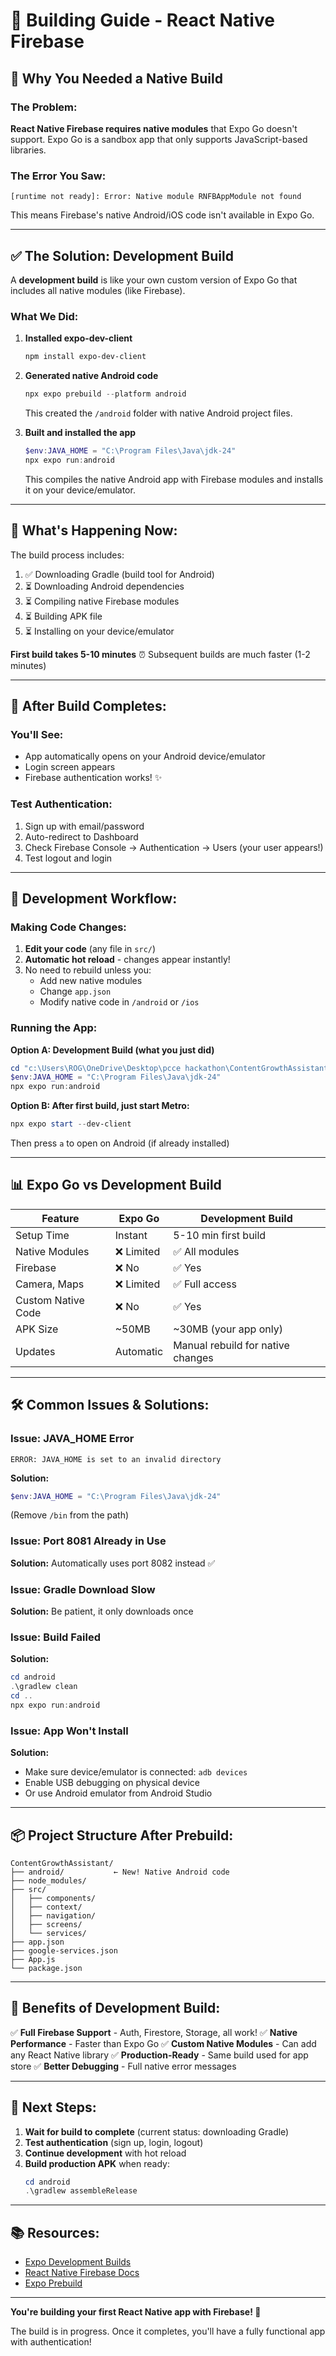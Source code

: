 # 🔨 Building Guide - React Native Firebase

## 🚨 Why You Needed a Native Build

### **The Problem:**
**React Native Firebase requires native modules** that Expo Go doesn't support. Expo Go is a sandbox app that only supports JavaScript-based libraries.

### **The Error You Saw:**
```
[runtime not ready]: Error: Native module RNFBAppModule not found
```

This means Firebase's native Android/iOS code isn't available in Expo Go.

---

## ✅ **The Solution: Development Build**

A **development build** is like your own custom version of Expo Go that includes all native modules (like Firebase).

### **What We Did:**

1. **Installed expo-dev-client**
   ```powershell
   npm install expo-dev-client
   ```

2. **Generated native Android code**
   ```powershell
   npx expo prebuild --platform android
   ```
   This created the `/android` folder with native Android project files.

3. **Built and installed the app**
   ```powershell
   $env:JAVA_HOME = "C:\Program Files\Java\jdk-24"
   npx expo run:android
   ```
   This compiles the native Android app with Firebase modules and installs it on your device/emulator.

---

## 📱 **What's Happening Now:**

The build process includes:
1. ✅ Downloading Gradle (build tool for Android)
2. ⏳ Downloading Android dependencies
3. ⏳ Compiling native Firebase modules
4. ⏳ Building APK file
5. ⏳ Installing on your device/emulator

**First build takes 5-10 minutes** ⏰
Subsequent builds are much faster (1-2 minutes)

---

## 🎯 **After Build Completes:**

### **You'll See:**
- App automatically opens on your Android device/emulator
- Login screen appears
- Firebase authentication works! ✨

### **Test Authentication:**
1. Sign up with email/password
2. Auto-redirect to Dashboard
3. Check Firebase Console → Authentication → Users (your user appears!)
4. Test logout and login

---

## 🔄 **Development Workflow:**

### **Making Code Changes:**

1. **Edit your code** (any file in `src/`)
2. **Automatic hot reload** - changes appear instantly!
3. No need to rebuild unless you:
   - Add new native modules
   - Change `app.json`
   - Modify native code in `/android` or `/ios`

### **Running the App:**

**Option A: Development Build (what you just did)**
```powershell
cd "c:\Users\ROG\OneDrive\Desktop\pcce hackathon\ContentGrowthAssistant"
$env:JAVA_HOME = "C:\Program Files\Java\jdk-24"
npx expo run:android
```

**Option B: After first build, just start Metro:**
```powershell
npx expo start --dev-client
```
Then press `a` to open on Android (if already installed)

---

## 📊 **Expo Go vs Development Build**

| Feature | Expo Go | Development Build |
|---------|---------|-------------------|
| Setup Time | Instant | 5-10 min first build |
| Native Modules | ❌ Limited | ✅ All modules |
| Firebase | ❌ No | ✅ Yes |
| Camera, Maps | ❌ Limited | ✅ Full access |
| Custom Native Code | ❌ No | ✅ Yes |
| APK Size | ~50MB | ~30MB (your app only) |
| Updates | Automatic | Manual rebuild for native changes |

---

## 🛠️ **Common Issues & Solutions:**

### **Issue: JAVA_HOME Error**
```
ERROR: JAVA_HOME is set to an invalid directory
```
**Solution:**
```powershell
$env:JAVA_HOME = "C:\Program Files\Java\jdk-24"
```
(Remove `/bin` from the path)

### **Issue: Port 8081 Already in Use**
**Solution:** Automatically uses port 8082 instead ✅

### **Issue: Gradle Download Slow**
**Solution:** Be patient, it only downloads once

### **Issue: Build Failed**
**Solution:**
```powershell
cd android
.\gradlew clean
cd ..
npx expo run:android
```

### **Issue: App Won't Install**
**Solution:**
- Make sure device/emulator is connected: `adb devices`
- Enable USB debugging on physical device
- Or use Android emulator from Android Studio

---

## 📦 **Project Structure After Prebuild:**

```
ContentGrowthAssistant/
├── android/           ← New! Native Android code
├── node_modules/
├── src/
│   ├── components/
│   ├── context/
│   ├── navigation/
│   ├── screens/
│   └── services/
├── app.json
├── google-services.json
├── App.js
└── package.json
```

---

## 🎉 **Benefits of Development Build:**

✅ **Full Firebase Support** - Auth, Firestore, Storage, all work!
✅ **Native Performance** - Faster than Expo Go
✅ **Custom Native Modules** - Can add any React Native library
✅ **Production-Ready** - Same build used for app store
✅ **Better Debugging** - Full native error messages

---

## 🚀 **Next Steps:**

1. **Wait for build to complete** (current status: downloading Gradle)
2. **Test authentication** (sign up, login, logout)
3. **Continue development** with hot reload
4. **Build production APK** when ready:
   ```powershell
   cd android
   .\gradlew assembleRelease
   ```

---

## 📚 **Resources:**

- [Expo Development Builds](https://docs.expo.dev/develop/development-builds/introduction/)
- [React Native Firebase Docs](https://rnfirebase.io/)
- [Expo Prebuild](https://docs.expo.dev/workflow/prebuild/)

---

**You're building your first React Native app with Firebase! 🎉**

The build is in progress. Once it completes, you'll have a fully functional app with authentication!
